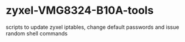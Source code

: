 # zyxel-VMG8324-B10A-tools
scripts to update zyxel iptables, change default passwords and issue random shell commands
